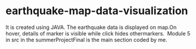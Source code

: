 # earthquake-map-data-visualization
It​ ​is​ ​created​ ​using​ ​JAVA.​ ​The​ ​earthquake​ ​data​ ​is​ ​displayed​ ​on​ ​map.​ ​On  hover,​ ​details​ ​of​ ​marker​ ​is​ ​visible​ ​while​ ​click​ ​hides​ ​other​ ​markers.  Module 5  in src in the summerProjectFinal is the main section coded by me.
